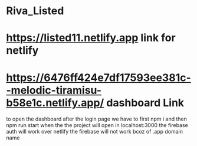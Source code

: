 # Riva_Listed
# https://listed11.netlify.app  link for netlify 
# https://6476ff424e7df17593ee381c--melodic-tiramisu-b58e1c.netlify.app/ dashboard Link

to open the dashboard after the login page we have to first npm i and then
npm run start when the the project will open in localhost:3000 the firebase auth will work 
over netlify the firebase will not work bcoz of .app domain name
